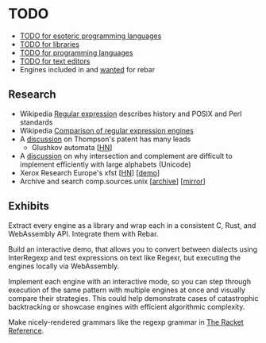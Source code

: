 # TODO

- [TODO for esoteric programming languages](langs/esolangs/TODO.md)
- [TODO for libraries](libs/TODO.md)
- [TODO for programming languages](langs/TODO.md)
- [TODO for text editors](editors/TODO.md)
- Engines included in and [wanted](https://github.com/BurntSushi/rebar/blob/master/WANTED.md)
  for rebar

## Research

- Wikipedia [Regular expression](https://en.wikipedia.org/wiki/Regular_expression)
  describes history and POSIX and Perl standards
- Wikipedia [Comparison of regular expression engines](https://en.wikipedia.org/wiki/Comparison_of_regular_expression_engines)
- A [discussion](https://news.ycombinator.com/item?id=33566557) on Thompson's
  patent has many leads
  - Glushkov automata [[HN](https://news.ycombinator.com/item?id=33567087)]
- A [discussion](https://news.ycombinator.com/item?id=32435303#32445174) on why
  intersection and complement are difficult to implement efficiently with large
  alphabets (Unicode)
- Xerox Research Europe's xfst [[HN](https://news.ycombinator.com/item?id=32434705)]
  [[demo](https://dsacl3-2018.github.io/xfst-demo/)]
- Archive and search comp.sources.unix [[archive](https://sources.vsta.org/comp.sources.unix/)]
  [[mirror](https://github.com/Cutlery-Drawer/comp.sources.unix)]

## Exhibits

Extract every engine as a library and wrap each in a consistent C, Rust, and
WebAssembly API. Integrate them with Rebar.

Build an interactive demo, that allows you to convert between dialects using
InterRegexp and test expressions on text like Regexr, but executing the engines
locally via WebAssembly.

Implement each engine with an interactive mode, so you can step through
execution of the same pattern with multiple engines at once and visually compare
their strategies. This could help demonstrate cases of catastrophic backtracking
or showcase engines with efficient algorithmic complexity.

Make nicely-rendered grammars like the regexp grammar in [The Racket Reference](https://docs.racket-lang.org/reference/regexp.html).
